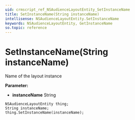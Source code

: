 ```yaml
---
uid: crmscript_ref_NSAudienceLayoutEntity_SetInstanceName
title: SetInstanceName(String instanceName)
intellisense: NSAudienceLayoutEntity.SetInstanceName
keywords: NSAudienceLayoutEntity, GetInstanceName
so.topic: reference
---
```


# SetInstanceName(String instanceName)

Name of the layout instance

**Parameter:** 
 - **instanceName** String

```crmscript
NSAudienceLayoutEntity thing;
String instanceName;
thing.SetInstanceName(instanceName);
```

